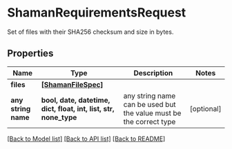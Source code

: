 # ShamanRequirementsRequest

Set of files with their SHA256 checksum and size in bytes.

## Properties
Name | Type | Description | Notes
------------ | ------------- | ------------- | -------------
**files** | [**[ShamanFileSpec]**](ShamanFileSpec.md) |  | 
**any string name** | **bool, date, datetime, dict, float, int, list, str, none_type** | any string name can be used but the value must be the correct type | [optional]

[[Back to Model list]](../README.md#documentation-for-models) [[Back to API list]](../README.md#documentation-for-api-endpoints) [[Back to README]](../README.md)


